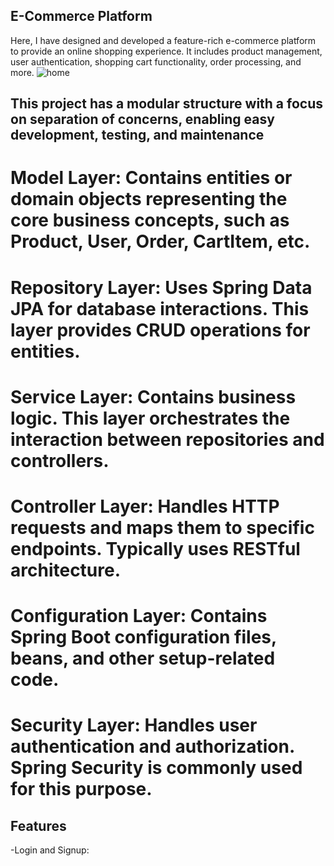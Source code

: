 ## E-Commerce Platform

Here, I have designed and developed a feature-rich e-commerce platform to provide an online shopping experience. 
It includes product management, user authentication, shopping cart functionality, order processing, and more.
![home](https://github.com/Sampritakoley/EcommerceProject-SpringBoot--Java/assets/109060246/fd8d8e65-1467-4fcb-9736-a0b8df476dc4)
## This project has  a modular structure with a focus on separation of concerns, enabling easy development, testing, and maintenance

# Model Layer: Contains entities or domain objects representing the core business concepts, such as Product, User, Order, CartItem, etc.
# Repository Layer: Uses Spring Data JPA for database interactions. This layer provides CRUD operations for entities.
# Service Layer: Contains business logic. This layer orchestrates the interaction between repositories and controllers.
# Controller Layer: Handles HTTP requests and maps them to specific endpoints. Typically uses RESTful architecture.
# Configuration Layer: Contains Spring Boot configuration files, beans, and other setup-related code.
# Security Layer: Handles user authentication and authorization. Spring Security is commonly used for this purpose.

## Features

-Login and Signup: 


